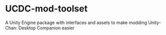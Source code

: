 # UCDC-mod-toolset
A Unity Engine package with interfaces and assets to make modding Unity-Chan: Desktop Companion easier
